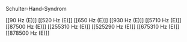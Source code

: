 Schulter-Hand-Syndrom

[[90 Hz (E)]]
[[520 Hz (E)]]
[[650 Hz (E)]]
[[930 Hz (E)]]
[[5710 Hz (E)]]
[[87500 Hz (E)]]
[[255310 Hz (E)]]
[[525290 Hz (E)]]
[[675310 Hz (E)]]
[[878500 Hz (E)]]
